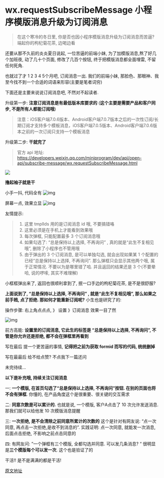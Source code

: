 # wx.requestSubscribeMessage 小程序模版消息升级为订阅消息



> 在这个寒冷的冬日里, 你是否也因小程序模版消息升级为订阅消息而苦逼? 端起你的枸杞菊花茶, 边喝边看



还要从那不久前的炎炎夏日说起, 一位苦逼的前端小妹, 为了加模版消息,熬了好几个加班夜, 动了几十个页面, 修改了几百个按钮, 终于把模版消息都全面埋雷, 不留任何死角.

也就过了才 1 2 3 4 5个月吧, 订阅消息一出. 我们的前端小妹, 那脸色、那眼神、我至今找不到一个合适的词语来形容(主要是笔者词穷)

下面还是主要来说说订阅消息吧, 不然对不起读者.



升级第一步:
**注意订阅消息是有最低版本库要求的** (**这个主要是需要产品和客户同步, 不是所有人都能订阅哦**)

> 注意：iOS客户端7.0.6版本、Android客户端7.0.7版本之后的一次性订阅/长期订阅才支持多个模板消息，iOS客户端7.0.5版本、Android客户端7.0.6版本之前的一次订阅只支持一个模板消息



升级第二步:
**干就完了**

> 官方 api 地址: <https://developers.weixin.qq.com/miniprogram/dev/api/open-api/subscribe-message/wx.requestSubscribeMessage.html>



![](https://mmbiz.qpic.cn/mmbiz_png/ScjMzsiaicOvba2Luv90zKicvhDudjyafLZsXInY3EcyHf83niasNlgK5UfmvhEFIPYQtLicQaxDnXQuyfb8fiaFdhaw/0?wx_fmt=png)

**撸起袖子就是干**

小手一抖, 代码全有
![img](https://mmbiz.qpic.cn/mmbiz_png/ScjMzsiaicOvba2Luv90zKicvhDudjyafLZnuHbRVicXAfvHyXPumicSBhzPr76VKAOeE24V6GxK6x0hF38s1yE2uDA/0?wx_fmt=png)

屏幕一点, 效果立显
![img](https://mmbiz.qpic.cn/mmbiz_png/ScjMzsiaicOvba2Luv90zKicvhDudjyafLZrdNOF4kSKhwrt6shqtIOR1MgcLicr4RanNwNy2KKqo8LqOibgmOjkp6w/0?wx_fmt=png)

友情提示:

> 1. 这里 tmplIds 用的是订阅消息 id 哦, 不要搞错咯
> 2. 这里必须是在手机上才能看到效果哦
> 3. 每次弹框, 只能配置最多 3 个订阅消息哦
> 4. 如果勾选了: “总是保持以上选择, 不再询问” , 真的就是“此生不复相见哦”, 删除了小程序也不管用哦
> 5. 由于弹出的 3 个订阅消息, 是可以单独勾选, 就会出现如果某 1 个配置的已经“总是保持以上选择, 不再询问”. 那么弹框只会显示其他两个哦, 属于正常情况. 不要以为是哪里错了哈. 并且返回的结果还是 3 个(不要晕哈, 说的啰嗦, 其实不难理解)

小框框弹出来了, 返回也很顺利拿到了, 抿一口手边的枸杞菊花茶, 是不是很舒服?

**上面说到了, “总是保持以上选择, 不再询问” , 就是“此生不复相见哦”, 那么如果之前手贱, 点了拒绝. 那如何才能重新订阅呢?** 小生也是研究了的:

操作步骤: 右上角点点点, 》 设置 》订阅消息
效果一目了然

![img](https://mmbiz.qpic.cn/mmbiz_png/ScjMzsiaicOvba2Luv90zKicvhDudjyafLZ1ROXX814ycSxDIsVFtm3eGHJCFzqHBPiapI6p8gMuuzibH1h0WetfFUg/0?wx_fmt=png)

前方高能:
**设置里的订阅消息, 它此生的标签是 “总是保持以上选择, 不再询问”, 不管是你允许还是拒绝, 都不会在弹框里再看到**

写在最后
提一个更苦逼的事情, **记得把之前为获取 formid 而写的代码, 统统删掉**

写在最最后
给不给点赞? 不点我下一篇还问

未完待续…

**以下是补充哦, 持续关注订阅消息**

一: **一个模版, 在首页勾选了“总是保持以上选择, 不再询问”按钮. 在别的页面也将不会有弹框**. 你懂的, 在产品角度这个是很重要、很关键的交互需求

二: **同意次数是可以累计的.** 也就是说, 一个模版, 客户A点击了 10 次允许发送消息. 那我们就可以给他发 10 次模版消息提醒

三: **一次拒绝, 是不会清除之前同意所累计的次数的** 这个是针对有网友说: “点一次同意, 再点击一次拒绝,是收不到消息的”. 实践证明: 点一次同意, 就能发一次消息, 后面点击拒绝, 不影响之前点击同意的

四: 有网友问: ”一个弹框有三个模版, 全都勾选并同意. 可以发几条消息? “ 很明显是**三个模版每个可以发一次**. 这个也是验证了的

干活!! 是不是满满的都是干活!



[原文地址](https://developers.weixin.qq.com/community/develop/article/doc/000060b0950b80340b990c9c856413?jumpto=comment&commentid=000e62a6898f00989d1ba31f4560)

